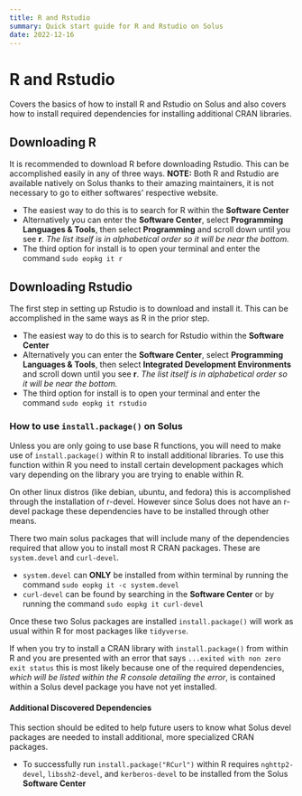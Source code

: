 ```yaml
---
title: R and Rstudio
summary: Quick start guide for R and Rstudio on Solus
date: 2022-12-16
---
```


# R and Rstudio

Covers the basics of how to install R and Rstudio on Solus and also covers how to install required dependencies for installing additional CRAN libraries.


## Downloading R

It is recommended to download R before downloading Rstudio. This can be accomplished easily in any of three ways.
**NOTE:** Both R and Rstudio are available natively on Solus thanks to their amazing maintainers, it is not necessary to go to either softwares' respective website.

- The easiest way to do this is to search for R within the **Software Center**
- Alternatively you can enter the **Software Center**, select **Programming Languages & Tools**, then select **Programming** and scroll down until you see **r**. *The list itself is in alphabetical order so it will be near the bottom.*
- The third option for install is to open your terminal and enter the command ```sudo eopkg it r```


## Downloading Rstudio

The first step in setting up Rstudio is to download and install it. This can be accomplished in the same ways as R in the prior step.

- The easiest way to do this is to search for Rstudio within the **Software Center**
- Alternatively you can enter the **Software Center**, select **Programming Languages & Tools**, then select **Integrated Development Environments** and scroll down until you see **r**. *The list itself is in alphabetical order so it will be near the bottom.*
- The third option for install is to open your terminal and enter the command ```sudo eopkg it rstudio```


### How to use ```install.package()``` on Solus

Unless you are only going to use base R functions, you will need to make use of ```install.package()``` within R to install additional libraries. To use this function within R you need to install certain development packages which vary depending on the library you are trying to enable within R.

On other linux distros (like debian, ubuntu, and fedora) this is accomplished through the installation of r-devel. However since Solus does not have an r-devel package these dependencies have to be installed through other means.

There two main solus packages that will include many of the dependencies required that allow you to install most R CRAN packages. These are ```system.devel``` and ```curl-devel```.

 - ```system.devel``` can **ONLY** be installed from within terminal by running the command ```sudo eopkg it -c system.devel```
 - ```curl-devel``` can be found by searching in the **Software Center** or by running the command ```sudo eopkg it curl-devel```


 Once these two Solus packages are installed ```install.package()``` will work as usual within R for most packages like ```tidyverse```.

 If when you try to install a CRAN library with ```install.package()``` from within R and you are presented with an error that says ```...exited with non zero exit status``` this is most likely because one of the required dependencies, *which will be listed within the R console detailing the error*, is contained within a Solus devel package you have not yet installed.

 #### Additional Discovered Dependencies

 This section should be edited to help future users to know what Solus devel packages are needed to install additional, more specialized CRAN packages.

 - To successfully run ```install.package("RCurl")``` within R requires ```nghttp2-devel```, ```libssh2-devel```, and ```kerberos-devel``` to be installed from the Solus **Software Center**

